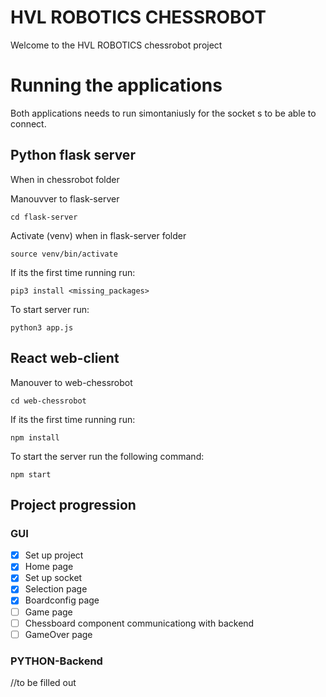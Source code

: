 # HVL ROBOTICS CHESSROBOT

Welcome to the HVL ROBOTICS chessrobot project

# Running the applications
Both applications needs to run simontaniusly for the socket s to be able to connect.


## Python flask server
When in chessrobot folder

Manouvver to flask-server
````
cd flask-server
````

Activate (venv) when in flask-server folder
````
source venv/bin/activate
````
If its the first time running run:
````
pip3 install <missing_packages>
````
To start server run:
````
python3 app.js
````


## React web-client
Manouver to web-chessrobot
````
cd web-chessrobot
````
If its the first time running run:
````
npm install
````
To start the server run the following command:
````
npm start
````

## Project progression

### GUI
- [x] Set up project
- [x] Home page
- [x] Set up socket
- [x] Selection page
- [x] Boardconfig page
- [ ] Game page
- [ ] Chessboard component communicationg with backend
- [ ] GameOver page

### PYTHON-Backend
//to be filled out
